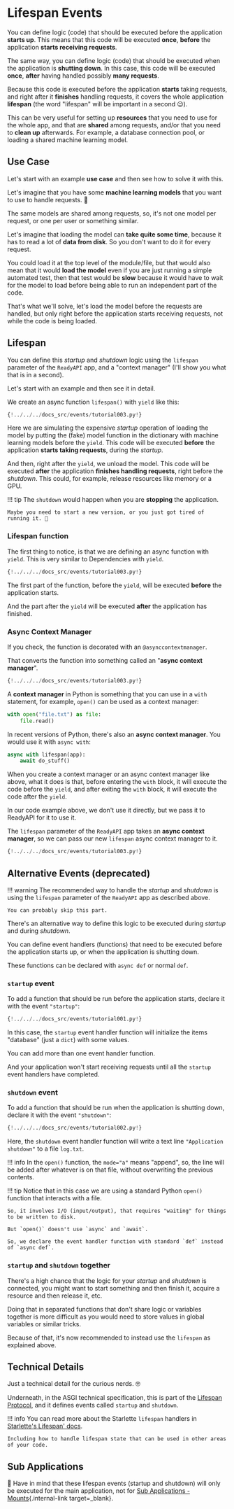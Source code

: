# Lifespan Events

You can define logic (code) that should be executed before the application **starts up**. This means that this code will be executed **once**, **before** the application **starts receiving requests**.

The same way, you can define logic (code) that should be executed when the application is **shutting down**. In this case, this code will be executed **once**, **after** having handled possibly **many requests**.

Because this code is executed before the application **starts** taking requests, and right after it **finishes** handling requests, it covers the whole application **lifespan** (the word "lifespan" will be important in a second 😉).

This can be very useful for setting up **resources** that you need to use for the whole app, and that are **shared** among requests, and/or that you need to **clean up** afterwards. For example, a database connection pool, or loading a shared machine learning model.

## Use Case

Let's start with an example **use case** and then see how to solve it with this.

Let's imagine that you have some **machine learning models** that you want to use to handle requests. 🤖

The same models are shared among requests, so, it's not one model per request, or one per user or something similar.

Let's imagine that loading the model can **take quite some time**, because it has to read a lot of **data from disk**. So you don't want to do it for every request.

You could load it at the top level of the module/file, but that would also mean that it would **load the model** even if you are just running a simple automated test, then that test would be **slow** because it would have to wait for the model to load before being able to run an independent part of the code.

That's what we'll solve, let's load the model before the requests are handled, but only right before the application starts receiving requests, not while the code is being loaded.

## Lifespan

You can define this _startup_ and _shutdown_ logic using the `lifespan` parameter of the `ReadyAPI` app, and a "context manager" (I'll show you what that is in a second).

Let's start with an example and then see it in detail.

We create an async function `lifespan()` with `yield` like this:

```Python hl_lines="16  19"
{!../../../docs_src/events/tutorial003.py!}
```

Here we are simulating the expensive _startup_ operation of loading the model by putting the (fake) model function in the dictionary with machine learning models before the `yield`. This code will be executed **before** the application **starts taking requests**, during the _startup_.

And then, right after the `yield`, we unload the model. This code will be executed **after** the application **finishes handling requests**, right before the _shutdown_. This could, for example, release resources like memory or a GPU.

!!! tip
The `shutdown` would happen when you are **stopping** the application.

    Maybe you need to start a new version, or you just got tired of running it. 🤷

### Lifespan function

The first thing to notice, is that we are defining an async function with `yield`. This is very similar to Dependencies with `yield`.

```Python hl_lines="14-19"
{!../../../docs_src/events/tutorial003.py!}
```

The first part of the function, before the `yield`, will be executed **before** the application starts.

And the part after the `yield` will be executed **after** the application has finished.

### Async Context Manager

If you check, the function is decorated with an `@asynccontextmanager`.

That converts the function into something called an "**async context manager**".

```Python hl_lines="1  13"
{!../../../docs_src/events/tutorial003.py!}
```

A **context manager** in Python is something that you can use in a `with` statement, for example, `open()` can be used as a context manager:

```Python
with open("file.txt") as file:
    file.read()
```

In recent versions of Python, there's also an **async context manager**. You would use it with `async with`:

```Python
async with lifespan(app):
    await do_stuff()
```

When you create a context manager or an async context manager like above, what it does is that, before entering the `with` block, it will execute the code before the `yield`, and after exiting the `with` block, it will execute the code after the `yield`.

In our code example above, we don't use it directly, but we pass it to ReadyAPI for it to use it.

The `lifespan` parameter of the `ReadyAPI` app takes an **async context manager**, so we can pass our new `lifespan` async context manager to it.

```Python hl_lines="22"
{!../../../docs_src/events/tutorial003.py!}
```

## Alternative Events (deprecated)

!!! warning
The recommended way to handle the _startup_ and _shutdown_ is using the `lifespan` parameter of the `ReadyAPI` app as described above.

    You can probably skip this part.

There's an alternative way to define this logic to be executed during _startup_ and during _shutdown_.

You can define event handlers (functions) that need to be executed before the application starts up, or when the application is shutting down.

These functions can be declared with `async def` or normal `def`.

### `startup` event

To add a function that should be run before the application starts, declare it with the event `"startup"`:

```Python hl_lines="8"
{!../../../docs_src/events/tutorial001.py!}
```

In this case, the `startup` event handler function will initialize the items "database" (just a `dict`) with some values.

You can add more than one event handler function.

And your application won't start receiving requests until all the `startup` event handlers have completed.

### `shutdown` event

To add a function that should be run when the application is shutting down, declare it with the event `"shutdown"`:

```Python hl_lines="6"
{!../../../docs_src/events/tutorial002.py!}
```

Here, the `shutdown` event handler function will write a text line `"Application shutdown"` to a file `log.txt`.

!!! info
In the `open()` function, the `mode="a"` means "append", so, the line will be added after whatever is on that file, without overwriting the previous contents.

!!! tip
Notice that in this case we are using a standard Python `open()` function that interacts with a file.

    So, it involves I/O (input/output), that requires "waiting" for things to be written to disk.

    But `open()` doesn't use `async` and `await`.

    So, we declare the event handler function with standard `def` instead of `async def`.

### `startup` and `shutdown` together

There's a high chance that the logic for your _startup_ and _shutdown_ is connected, you might want to start something and then finish it, acquire a resource and then release it, etc.

Doing that in separated functions that don't share logic or variables together is more difficult as you would need to store values in global variables or similar tricks.

Because of that, it's now recommended to instead use the `lifespan` as explained above.

## Technical Details

Just a technical detail for the curious nerds. 🤓

Underneath, in the ASGI technical specification, this is part of the <a href="https://asgi.readthedocs.io/en/latest/specs/lifespan.html" class="external-link" target="_blank">Lifespan Protocol</a>, and it defines events called `startup` and `shutdown`.

!!! info
You can read more about the Starlette `lifespan` handlers in <a href="https://www.starlette.io/lifespan/" class="external-link" target="_blank">Starlette's Lifespan' docs</a>.

    Including how to handle lifespan state that can be used in other areas of your code.

## Sub Applications

🚨 Have in mind that these lifespan events (startup and shutdown) will only be executed for the main application, not for [Sub Applications - Mounts](./sub-applications.md){.internal-link target=\_blank}.
